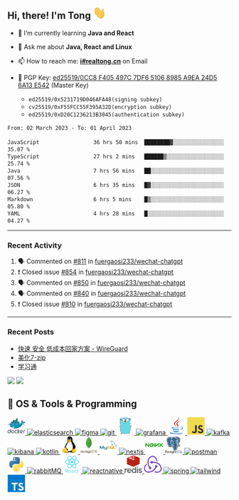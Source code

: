 ## Hi, there! I'm Tong <img src="https://raw.githubusercontent.com/realtong/realtong/main/wave.gif" width="30px">



- 🌱 I’m currently learning **Java and React**
- 💬 Ask me about **Java, React and Linux**
- 📫 How to reach me: **[i#realtong.cn](mailto:i@realtong.cn)** on Email
- 🔑 PGP Key: [ed25519/0CC8 F405 497C 7DF6 5106 8985 A9EA 24D5 6A13 E542](https://github.com/RealTong.gpg) (Master Key)
  
  - `ed25519/0x5231719D046AFA48(signing subkey)`
  - `cv25519/0xF55FCC55F395A32D(encryption subkey)`
  - `ed25519/0xD20C1236213B3045(authentication subkey)`

<!--START_SECTION:waka-->

```text
From: 02 March 2023 - To: 01 April 2023

JavaScript                 36 hrs 50 mins  ████████▓░░░░░░░░░░░░░░░░   35.07 %
TypeScript                 27 hrs 2 mins   ██████▒░░░░░░░░░░░░░░░░░░   25.74 %
Java                       7 hrs 56 mins   ██░░░░░░░░░░░░░░░░░░░░░░░   07.56 %
JSON                       6 hrs 35 mins   █▓░░░░░░░░░░░░░░░░░░░░░░░   06.27 %
Markdown                   6 hrs 5 mins    █▒░░░░░░░░░░░░░░░░░░░░░░░   05.80 %
YAML                       4 hrs 28 mins   █░░░░░░░░░░░░░░░░░░░░░░░░   04.27 %
```

<!--END_SECTION:waka-->

---
### Recent Activity

<!--START_SECTION:activity-->
1. 🗣 Commented on [#811](https://github.com/fuergaosi233/wechat-chatgpt/issues/811) in [fuergaosi233/wechat-chatgpt](https://github.com/fuergaosi233/wechat-chatgpt)
2. ❗️ Closed issue [#854](https://github.com/fuergaosi233/wechat-chatgpt/issues/854) in [fuergaosi233/wechat-chatgpt](https://github.com/fuergaosi233/wechat-chatgpt)
3. 🗣 Commented on [#850](https://github.com/fuergaosi233/wechat-chatgpt/issues/850) in [fuergaosi233/wechat-chatgpt](https://github.com/fuergaosi233/wechat-chatgpt)
4. 🗣 Commented on [#840](https://github.com/fuergaosi233/wechat-chatgpt/issues/840) in [fuergaosi233/wechat-chatgpt](https://github.com/fuergaosi233/wechat-chatgpt)
5. ❗️ Closed issue [#810](https://github.com/fuergaosi233/wechat-chatgpt/issues/810) in [fuergaosi233/wechat-chatgpt](https://github.com/fuergaosi233/wechat-chatgpt)
<!--END_SECTION:activity-->

---

### Recent Posts

<!-- BLOG-POST-LIST:START -->
- [快速 安全 低成本回家方案 - WireGuard](https://spencerwoo.com/blog/8)
- [美化7-zip](https://spencerwoo.com/blog/3)
- [学习通](https://spencerwoo.com/blog/1)
<!-- BLOG-POST-LIST:END -->

[![](https://github-readme-stats.vercel.app/api/top-langs?username=realtong&show_icons=true&locale=en&layout=compact)](https://github.com/realtong)
[![](https://github-readme-stats.vercel.app/api?username=realtong&show_icons=true&locale=en)](https://github.com/realtong)

## 🍳 OS & Tools & Programming

<p align="left"> <a href="https://www.docker.com/" target="_blank" rel="noreferrer"> <img src="https://raw.githubusercontent.com/devicons/devicon/master/icons/docker/docker-original-wordmark.svg" alt="docker" width="40" height="40"/> </a> <a href="https://www.elastic.co" target="_blank" rel="noreferrer"> <img src="https://www.vectorlogo.zone/logos/elastic/elastic-icon.svg" alt="elasticsearch" width="40" height="40"/> </a> <a href="https://www.figma.com/" target="_blank" rel="noreferrer"> <img src="https://www.vectorlogo.zone/logos/figma/figma-icon.svg" alt="figma" width="40" height="40"/> </a> <a href="https://git-scm.com/" 目标="_blank" rel="noreferrer"> <img src="https://www.vectorlogo.zone/logos/git-scm/git-scm-icon.svg" alt="git" width="40" height ="40"/> </a> <a href="https://golang.org" target="_blank" rel="noreferrer"> <img src="https://raw.githubusercontent.com/devicons/devicon/master/icons/go/go-original.svg" alt="go" width="40" height="40"/> </a> <a href="https://grafana.com" 目标="_blank" rel="noreferrer"> <img src="https://www.vectorlogo.zone/logos/grafana/grafana-icon.svg" alt="grafana" width="40" height="40"/> </a> <a href ="https://www.java.com" target="_blank" rel="noreferrer"> <img src="https://raw.githubusercontent.com/devicons/devicon/master/icons/java/java-original.svg" alt="java" width="40" height="40"/> </a> <a href="https://developer.mozilla.org/en-US/docs/Web/JavaScript" target="_blank" rel="noreferrer"> <img src="https://raw.githubusercontent.com/devicons/devicon/master/icons/javascript/javascript-original.svg" alt="javascript" width=" 40"height="40"/> </a><a href="https://kafka.apache.org/" target="_blank" rel="noreferrer"><img src="https://www.vectorlogo.zone/logos/apache_kafka/apache_kafka-icon.svg" alt="kafka" width="40" height="40"/> </a> <a href="https://www.elastic.co/kibana " target="_blank" rel="noreferrer"> <img src="https://www.vectorlogo.zone/logos/elasticco_kibana/elasticco_kibana-icon.svg" alt="kibana" width="40" height=" 40"/> </a> <a href="https://kotlinlang.org" target="_blank" rel="noreferrer"> <img src="https://www.vectorlogo.zone/logos/kotlinlang/kotlinlang-icon.svg" alt="kotlin" width="40" height="40"/> </a> <a href="https://www.linux.org/ " target="_blank" rel="noreferrer"> <img src="https://raw.githubusercontent.com/devicons/devicon/master/icons/linux/linux-original.svg" alt="linux" width= "40" height="40"/> </a> <a href="https://www.mongodb.com/" target="_blank" rel="noreferrer"> <img src="https://raw.githubusercontent.com/devicons/devicon/master/icons/mongodb/mongodb-original-wordmark.svg" alt="mongodb" width="40" height="40"/> </a> <a href="https://www.mysql.com/" target="_blank" rel="noreferrer"> <img src="https://raw.githubusercontent.com/devicons/devicon/master/icons/mysql/mysql-original-wordmark.svg" alt="mysql" width="40" height="40"/> </a> <a href="https://nextjs.org/" target="_blank" rel ="noreferrer"> <img src="https://cdn.worldvectorlogo.com/logos/nextjs-2.svg" alt="nextjs" width="40" height="40"/> </a> <a href="https://www.nginx.com" target="_blank" rel="noreferrer"> <img src="https://raw.githubusercontent.com/devicons/devicon/master/icons/nginx/nginx-original.svg"alt="nginx" width="40" height="40"/> </a> <a href="https://www.postgresql.org" target="_blank" rel="noreferrer"> <img src ="https://raw.githubusercontent.com/devicons/devicon/master/icons/postgresql/postgresql-original-wordmark.svg" alt="postgresql" width="40" height="40"/> </a > <a href="https://postman.com" target="_blank" rel="noreferrer"> <img src="https://www.vectorlogo.zone/logos/getpostman/getpostman-icon.svg" alt="postman" width="40" height="40"/> </a> <a href="https://www.python.org" target="_blank" rel="noreferrer"> <img src="https://raw.githubusercontent.com/devicons/devicon/master/icons/python/python-original.svg" alt="python" width="40" height="40"/ > </a> <a href="https://www.rabbitmq.com" target="_blank" rel="noreferrer"> <img src="https://www.vectorlogo.zone/logos/rabbitmq/rabbitmq-icon.svg" alt="rabbitMQ" width="40" height="40"/> </a> <a href="https://reactjs.org/" target="_blank" rel="noreferrer "> <img src="https://raw.githubusercontent.com/devicons/devicon/master/icons/react/react-original-wordmark.svg" alt="react" width="40" height="40"/> </a> <a href="https://reactnative.dev/" target="_blank" rel="noreferrer"> <img src="https://reactnative.dev/img/header_logo.svg" alt="reactnative" width="40" height="40"/> </a> <a href="https://redis.io" target="_blank" rel="noreferrer"> <img src ="https://raw.githubusercontent.com/devicons/devicon/master/icons/redis/redis-original-wordmark.svg" alt="redis" width="40" height="40"/> </a > <a href="https://redux.js.org" target="_blank" rel="noreferrer"> <img src="https://raw.githubusercontent.com/devicons/devicon/master/icons/redux/redux-original.svg" alt="redux" width="40" height="40"/> </a> <a href="https://spring.io/" target="_blank" rel="noreferrer"> <img src="https://www.vectorlogo.zone/logos/springio/springio-icon.svg" alt="spring" width="40" height ="40"/> </a> <a href="https://tailwindcss.com/" target="_blank" rel="noreferrer"> <img src="https://www.vectorlogo.zone/logos/tailwindcss/tailwindcss-icon.svg" alt="tailwind" width="40" height="40"/> </a> <a href="https://www.typescriptlang.org/" target="_blank" rel="noreferrer"> <img src="https://raw.githubusercontent.com/devicons/devicon/master/icons/typescript/typescript-original.svg" alt="typescript" width="40" height ="40"/> </a> </p>
